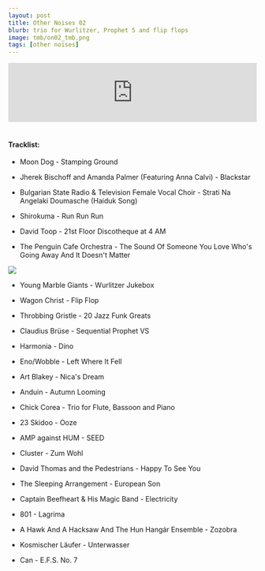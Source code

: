 ```yaml
---
layout: post
title: Other Noises 02
blurb: trio for Wurlitzer, Prophet 5 and flip flops
image: tmb/on02_tmb.png
tags: [other noises]
---
```



<iframe width="100%" height="120" src="https://www.mixcloud.com/widget/iframe/?hide_cover=1&feed=%2Fzero_cc%2Fother-noises-2-22817%2F" frameborder="0" ></iframe>
&nbsp;

#### Tracklist:

- Moon Dog - Stamping Ground 

- Jherek Bischoff and Amanda Palmer (Featuring Anna Calvi) - Blackstar
- Bulgarian State Radio & Television Female Vocal Choir - Strati Na Angelaki Doumasche (Haiduk Song) 

- Shirokuma - Run Run Run
- David Toop - 21st Floor Discotheque at 4 AM
- The Penguin Cafe Orchestra - The Sound Of Someone You Love Who's Going Away And It Doesn't Matter

![](https://lh3.googleusercontent.com/ZQnVzxNW_pRHmT5Dru6sDgFtdLYeqePJMEDSUe6yKSDovWjfPmRLbd_ql1a0fhQO1tmz4vGGOt2xJPsoKMUzI9OfBXN2vf2dzZLXcUYK4jzBDG2tyXo2xbPB0WSWoOvHMZQ8jbG0raqZHsM9z5EIT2gPpJUVWulpdOcmc0BEVaw0Yr2x9XvbjP1yhsYpmvDFoGfXGeDlYvhNdFcE6C7uvOZtDvuCx6fw5TtzRaZm2ypdxipZbqTn4oncAfzfuJ1B5RbuWmvdM-5s17ExKLsvxtJGCx9Q7GjsJyToGRhQJO8UtARKuFxiQueRBRy3Lb6LlZA1NggorBYZQv35CPHnLWgD5YEowbYOnWBIP4eed5MYcrBVCUV0CMZg91La7taCIe2hmlBIvhSs9u9tQXJV7yyfTvr5byrU8mvYgHbDsLX04weZoWjy7i9JwyJcQGI6yEuxkXm5A0gntEOzlv6GuXupN_wSm8I1_yfcLB8Jc_t04BvX3ydoznQyXWT7ZQRarqHmUX6idUzOVuPsKNHeHqfqVzlkVYAqzRbSpnrEv0NBmp0C5FPjfloTCSPFjXtiPPJAmRRGaLDhN7kU_H8zrnAQyUKwyPITw2NjGFr6QFbcI6nOXkkztyc6oLRm5Sm0K4EVJ-BTXMoNJR3Ba-2vbhwy=s600-no)

- Young Marble Giants - Wurlitzer Jukebox
- Wagon Christ - Flip Flop
- Throbbing Gristle - 20 Jazz Funk Greats

- Claudius Brüse - Sequential Prophet VS
- Harmonia - Dino
- Eno/Wobble - Left Where It Fell

- Art Blakey - Nica's Dream
- Anduin - Autumn Looming
- Chick Corea - Trio for Flute, Bassoon and Piano
- 23 Skidoo - Ooze
- AMP against HUM - SEED
- Cluster - Zum Wohl

- David Thomas and the Pedestrians - Happy To See You
- The Sleeping Arrangement - European Son
- Captain Beefheart & His Magic Band - Electricity

- 801 - Lagrima
- A Hawk And A Hacksaw And The Hun Hangár Ensemble - Zozobra
- Kosmischer Läufer - Unterwasser

- Can - E.F.S. No. 7 
